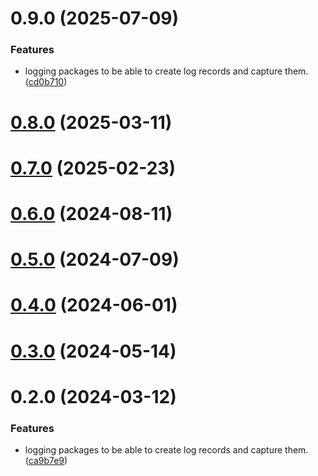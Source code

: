 # 0.9.0 (2025-07-09)


### Features

* logging packages to be able to create log records and capture them. ([cd0b710](https://github.com/rango-exchange/rango-client/commit/cd0b710aa9917d55e27419c5e6e0e17b2422bfd9))



# [0.8.0](https://github.com/rango-exchange/rango-client/compare/logging-subscriber@0.7.0...logging-subscriber@0.8.0) (2025-03-11)



# [0.7.0](https://github.com/rango-exchange/rango-client/compare/logging-subscriber@0.6.0...logging-subscriber@0.7.0) (2025-02-23)



# [0.6.0](https://github.com/rango-exchange/rango-client/compare/logging-subscriber@0.5.0...logging-subscriber@0.6.0) (2024-08-11)



# [0.5.0](https://github.com/rango-exchange/rango-client/compare/logging-subscriber@0.3.0...logging-subscriber@0.5.0) (2024-07-09)



# [0.4.0](https://github.com/rango-exchange/rango-client/compare/logging-subscriber@0.3.0...logging-subscriber@0.4.0) (2024-06-01)



# [0.3.0](https://github.com/rango-exchange/rango-client/compare/logging-subscriber@0.2.0...logging-subscriber@0.3.0) (2024-05-14)



# 0.2.0 (2024-03-12)


### Features

* logging packages to be able to create log records and capture them. ([ca9b7e9](https://github.com/rango-exchange/rango-client/commit/ca9b7e918d67bf0d93e5b8313264c5984f3adb4e))



